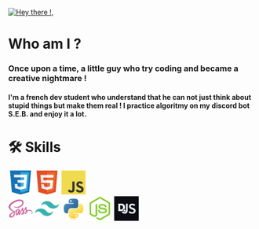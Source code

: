[![Hey there !, ](https://pimp-my-readme-next.vercel.app/api/wavy-banner?subtitle=You%20found%20me%20%21&title=Aldric%20Vendas)](https://pimp-my-readme-next.vercel.app)

# Who am I ?
### Once upon a time, a little guy who try coding and became a creative nightmare !
#### I'm a french dev student who understand that he can not just think about stupid things but make them real ! I practice algoritmy on my discord bot S.E.B. and enjoy it a lot.

# 🛠 Skills
<p align="space-evenly">
    <img src="assets/css.svg" width="50" />
    <img src="assets/html.svg" width="50" />
    <img src="assets/javascript.svg" width="50" />
    <br />
    <img src="assets/sass.svg" width="50" />
    <img src="assets/tailwind.svg" width="50" />
    <img src="assets/python.svg" width="50" />
    <img src="assets/nodejs.svg" width="50" />
    <img src="assets/discordjs.svg" width="50" />
</p>
